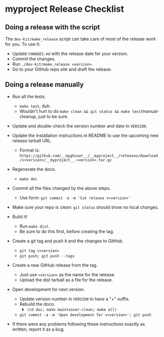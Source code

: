 # __myproject__ Release Checklist

## Doing a release with the script

The `dev-kit/make_release` script can take care of most of the release work for you. To use it:

* Update `CHANGES.md` with the release date for your version.
* Commit the changes.
* Run `./dev-kit/make_release <version>`.
* Go to your GitHub repo site and draft the release.

## Doing a release manually

* Run all the tests.
  * `make test`, duh.
  * Wouldn't hurt to do `make clean && git status && make test`/manual-cleanup, just to be sure.
* Update and double-check the version number and date in `VERSION`.
* Update the installation instructions in README to use the upcoming new release tarball URL.
  * Format is: `https://github.com/__myghuser__/__myproject__/releases/download/v<version>/__myproject__-<version>.tar.gz`
* Regenerate the doco.
  * `make doc`
* Commit all the files changed by the above steps.
  * Use form: `git commit -a -m 'Cut release v<version>'`
* Make sure your repo is clean: `git status` should show no local changes.
* Build it!
  * Run `make dist`.
  * Be sure to do this first, before creating the tag.
* Create a git tag and push it and the changes to GitHub.
  * `git tag v<version>`
  * `git push; git push --tags`
* Create a new GitHub release from the tag.
  * Just use `<version>` as the name for the release.
  * Upload the dist tarball as a file for the release.
* Open development for next version.
  * Update version number in `VERSION` to have a "+" suffix.
  * Rebuild the doco.
    * `(cd doc; make maintainer-clean; make all)`
  * `git commit -a -m 'Open development for v<version>'; git push`

* If there were any problems following these instructions exactly as written, report it as a bug.
